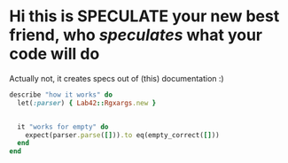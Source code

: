 # Hi this is **SPECULATE** your new best friend, who _speculates_ what your code will do

Actually not, it creates specs out of (this) documentation :)


```ruby speculate
describe "how it works" do
  let(:parser) { Lab42::Rgxargs.new }


  it "works for empty" do
    expect(parser.parse([])).to eq(empty_correct([]))
  end
end
```
